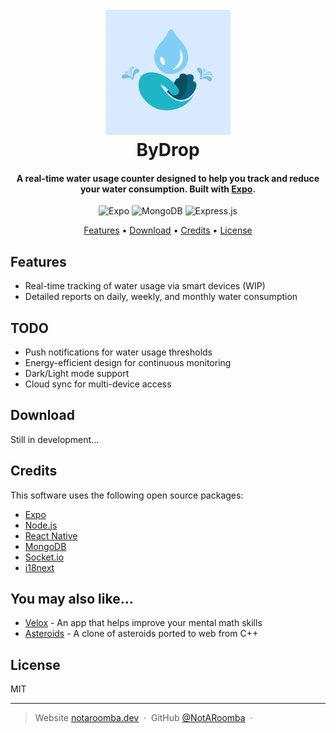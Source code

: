 <h1 align="center">
  <br>
  <a href="http://bydrop.app"><img src="https://raw.githubusercontent.com/NotARoomba/ByDrop/master/assets/images/icon.png" alt="ByDrop" width="200"></a>
  <br>
  ByDrop
  <br>
</h1>

<h4 align="center">A real-time water usage counter designed to help you track and reduce your water consumption. Built with <a href="http://expo.dev" target="_blank">Expo</a>.</h4>

<div align="center">
  
![Expo](https://img.shields.io/badge/Expo-000020?style=for-the-badge&logo=expo&logoColor=white)
![MongoDB](https://img.shields.io/badge/MongoDB-%234ea94b.svg?style=for-the-badge&logo=mongodb&logoColor=white)
![Express.js](https://img.shields.io/badge/express.js-%23404d59.svg?style=for-the-badge&logo=express&logoColor=%2361DAFB)

</div>

<p align="center">
  <a href="#features">Features</a> •
  <a href="#download">Download</a> •
  <a href="#credits">Credits</a> •
  <a href="#license">License</a>
</p>

## Features

- Real-time tracking of water usage via smart devices (WIP)
- Detailed reports on daily, weekly, and monthly water consumption

## TODO

- Push notifications for water usage thresholds
- Energy-efficient design for continuous monitoring
- Dark/Light mode support
- Cloud sync for multi-device access

## Download

Still in development...

## Credits

This software uses the following open source packages:

- [Expo](https://expo.dev/)
- [Node.js](https://nodejs.org/)
- [React Native](https://reactnative.dev/)
- [MongoDB](https://www.mongodb.com/)
- [Socket.io](https://socket.io/)
- [i18next](https://www.i18next.com/)

## You may also like...

- [Velox](https://github.com/NotARoomba/Velox) - An app that helps improve your mental math skills
- [Asteroids](https://github.com/NotARoomba/Asteroids) - A clone of asteroids ported to web from C++

## License

MIT

---

> Website [notaroomba.dev](https://notaroomba.dev) &nbsp;&middot;&nbsp;
> GitHub [@NotARoomba](https://github.com/NotARoomba) &nbsp;&middot;&nbsp;

